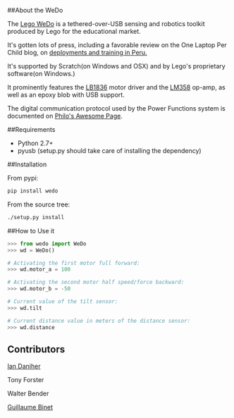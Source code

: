 ##About the WeDo


The [Lego WeDo](http://education.lego.com/en-us/lego-education-product-database/wedo/9580-lego-education-wedo-construction-set/) is a tethered-over-USB sensing and robotics toolkit produced by Lego for the educational market.

It's gotten lots of press, including a favorable review on the One Laptop Per Child blog, on [deployments and training in Peru.](http://blog.laptop.org/2011/02/12/lego-wedo-oloc-peru/)

It's supported by Scratch(on Windows and OSX) and by Lego's proprietary software(on Windows.)

It prominently features the [LB1836](http://semicon.sanyo.com/en/ds_e/EN3947F.pdf) motor driver and the [LM358](http://www.national.com/ds/LM/LM158.pdf) op-amp, as well as an epoxy blob with USB support.

The digital communication protocol used by the Power Functions system is documented on [Philo's Awesome Page](http://www.philohome.com/pf/LEGO_Power_Functions_RC.pdf).

##Requirements

- Python 2.7+
- pyusb (setup.py should take care of installing the dependency)

##Installation

From pypi:

```bash
pip install wedo
```

From the source tree:

```bash
./setup.py install
```

##How to Use it

```python
>>> from wedo import WeDo
>>> wd = WeDo()

# Activating the first motor full forward:
>>> wd.motor_a = 100

# Activating the second motor half speed/force backward:
>>> wd.motor_b = -50

# Current value of the tilt sensor:
>>> wd.tilt

# Current distance value in meters of the distance sensor:
>>> wd.distance
```

## Contributors

[Ian Daniher](https://github.com/itdaniher)

Tony Forster

Walter Bender

[Guillaume Binet](https://github.com/gbin)